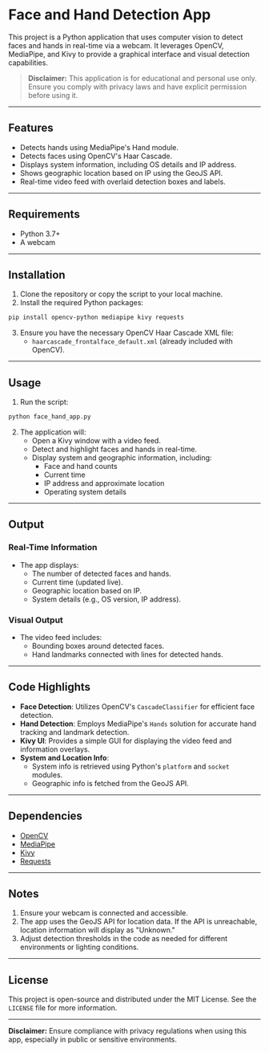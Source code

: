 # Face and Hand Detection App

This project is a Python application that uses computer vision to detect faces and hands in real-time via a webcam. It leverages OpenCV, MediaPipe, and Kivy to provide a graphical interface and visual detection capabilities.

> **Disclaimer:** This application is for educational and personal use only. Ensure you comply with privacy laws and have explicit permission before using it.

---

## Features
- Detects hands using MediaPipe's Hand module.
- Detects faces using OpenCV's Haar Cascade.
- Displays system information, including OS details and IP address.
- Shows geographic location based on IP using the GeoJS API.
- Real-time video feed with overlaid detection boxes and labels.

---

## Requirements
- Python 3.7+
- A webcam

---

## Installation

1. Clone the repository or copy the script to your local machine.
2. Install the required Python packages:

```bash
pip install opencv-python mediapipe kivy requests
```

3. Ensure you have the necessary OpenCV Haar Cascade XML file:
   - `haarcascade_frontalface_default.xml` (already included with OpenCV).

---

## Usage

1. Run the script:

```bash
python face_hand_app.py
```

2. The application will:
   - Open a Kivy window with a video feed.
   - Detect and highlight faces and hands in real-time.
   - Display system and geographic information, including:
     - Face and hand counts
     - Current time
     - IP address and approximate location
     - Operating system details

---

## Output

### Real-Time Information
- The app displays:
  - The number of detected faces and hands.
  - Current time (updated live).
  - Geographic location based on IP.
  - System details (e.g., OS version, IP address).

### Visual Output
- The video feed includes:
  - Bounding boxes around detected faces.
  - Hand landmarks connected with lines for detected hands.

---

## Code Highlights

- **Face Detection**: Utilizes OpenCV's `CascadeClassifier` for efficient face detection.
- **Hand Detection**: Employs MediaPipe's `Hands` solution for accurate hand tracking and landmark detection.
- **Kivy UI**: Provides a simple GUI for displaying the video feed and information overlays.
- **System and Location Info**:
  - System info is retrieved using Python's `platform` and `socket` modules.
  - Geographic info is fetched from the GeoJS API.

---

## Dependencies
- [OpenCV](https://opencv.org/)
- [MediaPipe](https://mediapipe.dev/)
- [Kivy](https://kivy.org/)
- [Requests](https://pypi.org/project/requests/)

---

## Notes
1. Ensure your webcam is connected and accessible.
2. The app uses the GeoJS API for location data. If the API is unreachable, location information will display as "Unknown."
3. Adjust detection thresholds in the code as needed for different environments or lighting conditions.

---

## License
This project is open-source and distributed under the MIT License. See the `LICENSE` file for more information.

---

**Disclaimer:** Ensure compliance with privacy regulations when using this app, especially in public or sensitive environments.

